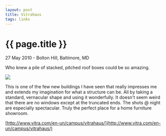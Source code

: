```yaml
---
layout: post
title: Vitrahaus
tags: links
---
```


{{ page.title }}
================

<p class="meta">27 May 2010 - Bolton Hill, Baltimore, MD</p>

Who knew a pile of stacked, pitched roof boxes could be so amazing.

![](http://www.vitra.com/en-un/_storage/asset/101076/storage/v_smallbleed_600x/file/2600890/01201668.jpgScheme)

This is one of the few new buildings I have seen that really impresses me and extends my imagination for what a structure can be. All by taking a standard, vernacular shape and using it wonderfully. It doesn't seem weird that there are no windows except at the truncated ends. The shots @ night are especially spectacular. Truly the perfect place for a home furniture showroom.

[http://www.vitra.com/en-un/campus/vitrahaus/](http://www.vitra.com/en-un/campus/vitrahaus/)